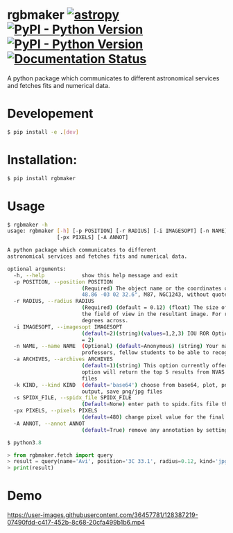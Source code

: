 # rgbmaker  [![astropy](http://img.shields.io/badge/powered%20by-AstroPy-orange.svg?style=flat)](http://www.astropy.org/)   [![PyPI - Python Version](https://img.shields.io/pypi/v/rgbmaker.svg)](https://pypi.org/project/rgbmaker/) [![PyPI - Python Version](https://img.shields.io/pypi/pyversions/rgbmaker)](https://pypi.org/project/rgbmaker/) [![Documentation Status](https://readthedocs.org/projects/rgbmaker/badge/?version=latest)](https://rgbmaker.readthedocs.io/en/latest/?badge=latest)
A python package which communicates to different astronomical services and fetches fits and numerical data.

# Developement
```bash
$ pip install -e .[dev]
```

# Installation:
```bash
$ pip install rgbmaker
```

# Usage
```bash
$ rgbmaker -h
usage: rgbmaker [-h] [-p POSITION] [-r RADIUS] [-i IMAGESOPT] [-n NAME] [-a ARCHIVES] [-k KIND] [-s SPIDX_FILE]
                [-px PIXELS] [-A ANNOT]

A python package which communicates to different 
astronomical services and fetches fits and numerical data.

optional arguments:
  -h, --help            show this help message and exit
  -p POSITION, --position POSITION
                        (Required) The object name or the coordinates of the object in the FK5 (J2000) system. Ex: "14 09
                        48.86 -03 02 32.6", M87, NGC1243, without quotes.
  -r RADIUS, --radius RADIUS
                        (Required) (default = 0.12) (float) The size of the image in degrees, this size will be used for
                        the field of view in the resultant image. For reference, in the night sky, the moon is about 0.52
                        degrees across.
  -i IMAGESOPT, --imagesopt IMAGESOPT
                        (default=2)(string)(values=1,2,3) IOU ROR Optical (option = 1) Composite Contours on DSS2R (option
                        = 2)
  -n NAME, --name NAME  (Optional) (default=Anonymous) (string) Your name will be displayed on the image enabling mentors,
                        professors, fellow students to be able to recognize your work. Credit is important!
  -a ARCHIVES, --archives ARCHIVES
                        (default=1)(string) This option currently offers access to the NVAS image archive. Selecting this
                        option will return the top 5 results from NVAS (if exists). These can be downloaded as .imfits
                        files
  -k KIND, --kind KIND  (default='base64') choose from base64, plot, png, jpg to show base64 of resultant image, plot on
                        output, save png/jpg files
  -s SPIDX_FILE, --spidx_file SPIDX_FILE
                        (Default=None) enter path to spidx.fits file that contains spectral index data.
  -px PIXELS, --pixels PIXELS
                        (default=480) change pixel value for the final resulatant image.
  -A ANNOT, --annot ANNOT
                        (default=True) remove any annotation by setting this to False.
```

```py
$ python3.8

> from rgbmaker.fetch import query
> result = query(name='Avi', position='3C 33.1', radius=0.12, kind='jpg')
> print(result)
```
# Demo


https://user-images.githubusercontent.com/36457781/128387219-07490fdd-c417-452b-8c68-20cfa499b1b6.mp4

